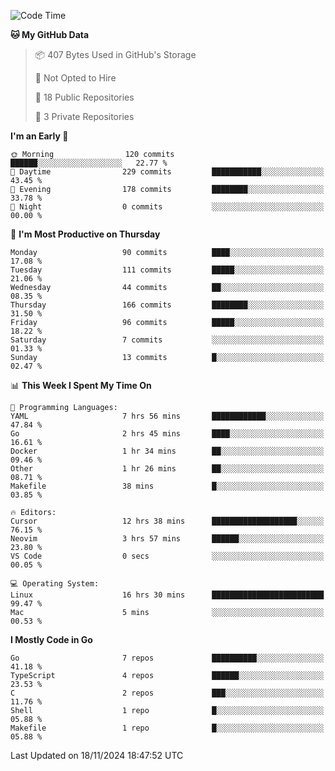 <!--START_SECTION:waka-->
![Code Time](http://img.shields.io/badge/Code%20Time-957%20hrs%2015%20mins-blue)

**🐱 My GitHub Data** 

> 📦 407 Bytes Used in GitHub's Storage 
 > 
> 🚫 Not Opted to Hire
 > 
> 📜 18 Public Repositories 
 > 
> 🔑 3 Private Repositories 
 > 
**I'm an Early 🐤** 

```text
🌞 Morning                120 commits         ██████░░░░░░░░░░░░░░░░░░░   22.77 % 
🌆 Daytime                229 commits         ███████████░░░░░░░░░░░░░░   43.45 % 
🌃 Evening                178 commits         ████████░░░░░░░░░░░░░░░░░   33.78 % 
🌙 Night                  0 commits           ░░░░░░░░░░░░░░░░░░░░░░░░░   00.00 % 
```
📅 **I'm Most Productive on Thursday** 

```text
Monday                   90 commits          ████░░░░░░░░░░░░░░░░░░░░░   17.08 % 
Tuesday                  111 commits         █████░░░░░░░░░░░░░░░░░░░░   21.06 % 
Wednesday                44 commits          ██░░░░░░░░░░░░░░░░░░░░░░░   08.35 % 
Thursday                 166 commits         ████████░░░░░░░░░░░░░░░░░   31.50 % 
Friday                   96 commits          █████░░░░░░░░░░░░░░░░░░░░   18.22 % 
Saturday                 7 commits           ░░░░░░░░░░░░░░░░░░░░░░░░░   01.33 % 
Sunday                   13 commits          █░░░░░░░░░░░░░░░░░░░░░░░░   02.47 % 
```


📊 **This Week I Spent My Time On** 

```text
💬 Programming Languages: 
YAML                     7 hrs 56 mins       ████████████░░░░░░░░░░░░░   47.84 % 
Go                       2 hrs 45 mins       ████░░░░░░░░░░░░░░░░░░░░░   16.61 % 
Docker                   1 hr 34 mins        ██░░░░░░░░░░░░░░░░░░░░░░░   09.46 % 
Other                    1 hr 26 mins        ██░░░░░░░░░░░░░░░░░░░░░░░   08.71 % 
Makefile                 38 mins             █░░░░░░░░░░░░░░░░░░░░░░░░   03.85 % 

🔥 Editors: 
Cursor                   12 hrs 38 mins      ███████████████████░░░░░░   76.15 % 
Neovim                   3 hrs 57 mins       ██████░░░░░░░░░░░░░░░░░░░   23.80 % 
VS Code                  0 secs              ░░░░░░░░░░░░░░░░░░░░░░░░░   00.05 % 

💻 Operating System: 
Linux                    16 hrs 30 mins      █████████████████████████   99.47 % 
Mac                      5 mins              ░░░░░░░░░░░░░░░░░░░░░░░░░   00.53 % 
```

**I Mostly Code in Go** 

```text
Go                       7 repos             ██████████░░░░░░░░░░░░░░░   41.18 % 
TypeScript               4 repos             ██████░░░░░░░░░░░░░░░░░░░   23.53 % 
C                        2 repos             ███░░░░░░░░░░░░░░░░░░░░░░   11.76 % 
Shell                    1 repo              █░░░░░░░░░░░░░░░░░░░░░░░░   05.88 % 
Makefile                 1 repo              █░░░░░░░░░░░░░░░░░░░░░░░░   05.88 % 
```




 Last Updated on 18/11/2024 18:47:52 UTC
<!--END_SECTION:waka-->
